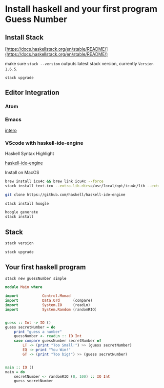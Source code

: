 # Install haskell and your first program Guess Number

## Install Stack

[https://docs.haskellstack.org/en/stable/README/](https://docs.haskellstack.org/en/stable/README/)

make sure `stack --version` outputs latest stack version, currently `Version 1.6.5`.

`stack upgrade`

## Editor Integration

### Atom

### Emacs

[intero](https://commercialhaskell.github.io/intero/)

### VScode with haskell-ide-engine

Haskell Syntax Highlight

[haskell-ide-engine](https://github.com/haskell/haskell-ide-engine)

Install on MacOS

```bash
brew install icu4c && brew link icu4c --force
stack install text-icu --extra-lib-dirs=/usr/local/opt/icu4c/lib --extra-include-dirs=/usr/local/opt/icu4c/include
```

```bash
git clone https://github.com/haskell/haskell-ide-engine

stack install hoogle

hoogle generate
stack install
```

## Stack

```bash
stack version

stack upgrade
```

## Your first haskell program

```bash
stack new guessNumber simple
```

```haskell
module Main where

import           Control.Monad
import           Data.Ord      (compare)
import           System.IO     (readLn)
import           System.Random (randomRIO)


guess :: Int -> IO ()
guess secretNumber = do
    print "guess a number"
    guessNumber <- readLn :: IO Int
    case compare guessNumber secretNumber of
        LT -> (print "Too Small!") >> (guess secretNumber)
        EQ -> print "You Win!"
        GT -> (print "Too big!") >> (guess secretNumber)


main :: IO ()
main = do
    secretNumber <- randomRIO (0, 100) :: IO Int
    guess secretNumber
```
